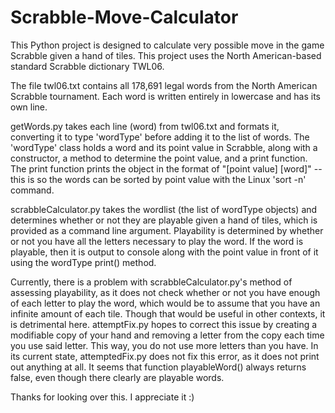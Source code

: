 # Scrabble-Move-Calculator
This Python project is designed to calculate very possible move in the game Scrabble given a hand of tiles. This project uses the North American-based standard Scrabble dictionary TWL06. 

The file twl06.txt contains all 178,691 legal words from the North American Scrabble tournament. Each word is written entirely in lowercase and has its own line.

getWords.py takes each line (word) from twl06.txt and formats it, converting it to type 'wordType' before adding it to the list of words. The 'wordType' class holds a word and its point value in Scrabble, along with a constructor, a method to determine the point value, and a print function. The print function prints the object in the format of 
"[point value]  [word]" -- this is so the words can be sorted by point value with the Linux 'sort -n' command.

scrabbleCalculator.py takes the wordlist (the list of wordType objects) and determines whether or not they are playable given a hand of tiles, which is provided as a command line argument. Playability is determined by whether or not you have all the letters necessary to play the word. If the word is playable, then it is output to console along with the point value in front of it using the wordType print() method.

Currently, there is a problem with scrabbleCalculator.py's method of assessing playability, as it does not check whether or not you have enough of each letter to play the word, which would be to assume that you have an infinite amount of each tile. Though that would be useful in other contexts, it is detrimental here. attemptFix.py hopes to correct this issue by creating a modifiable copy of your hand and removing a letter from the copy each time you use said letter. This way, you do not use more letters than you have. In its current state, attemptedFix.py does not fix this error, as it does not print out anything at all. It seems that function playableWord() always returns false, even though there clearly are playable words.

Thanks for looking over this. I appreciate it :)
